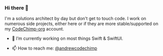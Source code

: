 ### Hi there 👋

I'm a solutions architect by day but don't get to touch code.  I work on numerous side projects, either here or if they are more stable/supported on my [CodeChimp-org](https://github.com/codechimp-org) account.

- 🔭 I’m currently working on most things Swift & SwiftUI.

- 📫 How to reach me: [@andrewcodechimp](https://twitter.com/AndrewCodeChimp)

<!--
**andrew-codechimp/andrew-codechimp** is a ✨ _special_ ✨ repository because its `README.md` (this file) appears on your GitHub profile.

Here are some ideas to get you started:

- 🔭 I’m currently working on ...
- 🌱 I’m currently learning ...
- 👯 I’m looking to collaborate on ...
- 🤔 I’m looking for help with ...
- 💬 Ask me about ...
- 😄 Pronouns: ...
- ⚡ Fun fact: ...
-->
